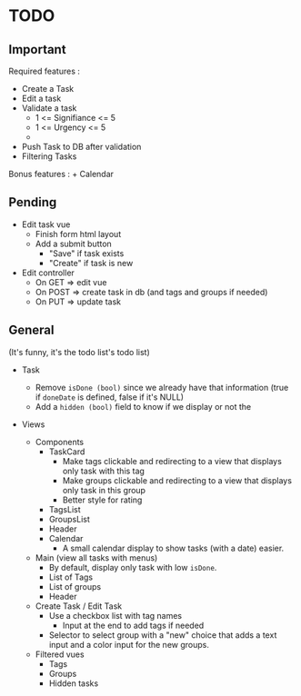 # TODO
## Important
Required features :
+ Create a Task
+ Edit a task
+ Validate a task
    + 1 <= Signifiance <= 5
    + 1 <= Urgency <= 5
    + 
+ Push Task to DB after validation
+ Filtering Tasks

Bonus features :
    + Calendar

## Pending
+ Edit task vue
    + Finish form html layout
    + Add a submit button
        + "Save" if task exists
        + "Create" if task is new
+ Edit controller
    + On GET => edit vue
    + On POST => create task in db (and tags and groups if needed)
    + On PUT => update task

## General
(It's funny, it's the todo list's todo list)

+ Task
    + Remove `isDone (bool)` since we already have that information (true if `doneDate` is defined, false if it's NULL)
    + Add a `hidden (bool)` field to know if we display or not the 

+ Views
    + Components
        + TaskCard
            + Make tags clickable and redirecting to a view that displays only task with this tag
            + Make groups clickable and redirecting to a view that displays only task in this group
            + Better style for rating
        + TagsList
        + GroupsList
        + Header
        + Calendar
            + A small calendar display to show tasks (with a date) easier.
    + Main (view all tasks with menus)
        + By default, display only task with low `isDone`.
        + List of Tags
        + List of groups
        + Header
    + Create Task / Edit Task
        + Use a checkbox list with tag names
            + Input at the end to add tags if needed
        + Selector to select group with a "new" choice that adds a text input and a color input for the new groups.
    + Filtered vues
        + Tags
        + Groups
        + Hidden tasks